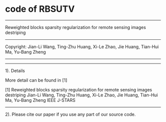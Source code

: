 # code of RBSUTV
********************************************************************************
 Reweighted blocks sparsity regularization for remote sensing images destriping
********************************************************************************

 Copyright:     Jian-Li Wang, Ting-Zhu Huang, Xi-Le Zhao, Jie Huang, Tian-Hui Ma, Yu-Bang Zheng
                   
********************************************************************************
********************************************************************************
  1). Details
  
  More detail can be found in [1]

  [1] Reweighted blocks sparsity regularization for remote sensing images destriping
      Jian-Li Wang, Ting-Zhu Huang, Xi-Le Zhao, Jie Huang, Tian-Hui Ma, Yu-Bang Zheng
      IEEE J-STARS
********************************************************************************

  2). Please cite our paper if you use any part of our source code.
